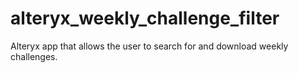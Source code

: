 # alteryx_weekly_challenge_filter

Alteryx app that allows the user to search for and download weekly challenges.
